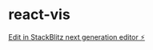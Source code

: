 # react-vis

[Edit in StackBlitz next generation editor ⚡️](https://stackblitz.com/~/github.com/jsPl/react-vis)